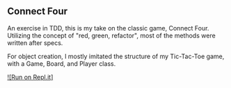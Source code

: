 ## Connect Four

An exercise in TDD, this is my take on the classic game, Connect Four. Utilizing the concept of "red, green, refactor", most of the methods were written after specs.

For object creation, I mostly imitated the structure of my Tic-Tac-Toe game, with a Game, Board, and Player class.

[![Run on Repl.it]](https://repl.it/@TenaciousQi/connect-four#lib/main.rb)
